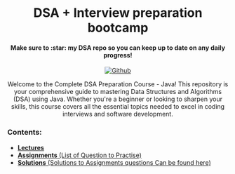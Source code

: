<h1 align="center">
    DSA + Interview preparation bootcamp
</h1>

<h4 align="center">Make sure to :star: my DSA repo so you can keep up to date on any daily progress!</h4>

<p align="center">
   <a href="https://github.com/Developer-RONNIE/complete-leetcode-solutions" alt="Github" title="github">
    <img src="https://img.shields.io/badge/Complete--LeetCode--Solutions-orange?style=for-the-badge&logo=github&logoColor=white" align="center" alt="Github"/>
  </a>
</p>

<p align="center">
    Welcome to the Complete DSA Preparation Course - Java! This repository is your comprehensive guide to mastering Data Structures and Algorithms (DSA) using Java. Whether you're a beginner or looking to sharpen your skills, this course covers all the essential topics needed to excel in coding interviews and software development.
</p>

### Contents: 
- [**Lectures**](https://github.com/Developer-RONNIE/DSA-Bootcamp-Java/tree/main/assignments)
- [**Assignments** (List of Question to Practise)](https://github.com/Developer-RONNIE/DSA-Bootcamp-Java/tree/main/lectures)
- [**Solutions** (Solutions to Assignments questions Can be found here)](https://github.com/Developer-RONNIE/DSA-Bootcamp-Java/tree/main/solutions)


